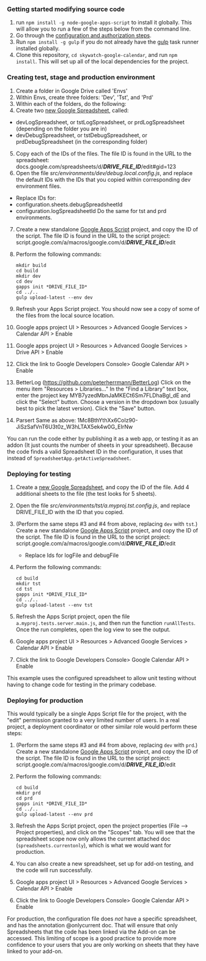 
### Getting started modifying source code

1. run `npm install -g node-google-apps-script` to install it globally. This will allow you to run a few of the steps below from the command line.
2. Go through the [configuration and authorization steps](https://www.npmjs.com/package/node-google-apps-script).
2. Run `npm install -g gulp` if you do not already have the [gulp](http://gulpjs.com/) task runner installed globally.
3. Clone this repository, `cd skywatch-google-calendar`, and run `npm install`. This will set up all of the local dependencies for the project.

### Creating test, stage and production environment

1. Create a folder in Google Drive called 'Envs'
2. Within Envs, create three folders: 'Dev', 'Tst', and 'Prd'
3. Within each of the folders, do the following:
4. Create two [new Google Spreadsheet](https://docs.google.com/spreadsheets/create), called:
- devLogSpreadsheet, or tstLogSpreadsheet, or prdLogSpreadsheet (depending on the folder you are in)
- devDebugSpreadsheet, or tstDebugSpreadsheet, or prdDebugSpreadsheet (in the corresponding folder)
5. Copy each of the IDs of the files. The file ID is found in the URL to the spreadsheet:
docs.google.com/spreadsheets/d/***DRIVE_FILE_ID***/edit#gid=123
6. Open the file *src/environments/dev/debug.local.config.js*, and replace the default IDs with the IDs that you copied within corresponding dev environment files.
- Replace IDs for:
- configuration.sheets.debugSpreadsheetId
- configuration.logSpreadsheetId
Do the same for tst and prd environments.
7. Create a new standalone [Google Apps Script](https://script.google.com) project, and copy the ID of the script. The file ID is found in the URL to the script project:
	script.google.com/a/macros/google.com/d/***DRIVE_FILE_ID***/edit
4. Perform the following commands:

    ```
    mkdir build
    cd build
    mkdir dev
    cd dev
    gapps init *DRIVE_FILE_ID*
    cd ../..
    gulp upload-latest --env dev
    ```

5. Refresh your Apps Script project. You should now see a copy of some of the files from the local source location.
6. Google apps project UI > Resources > Advanced Google Services > Calendar API > Enable
6. Google apps project UI > Resources > Advanced Google Services > Drive API > Enable
7. Click the link to Google Developers Console> Google Calendar API > Enable
8. BetterLog (https://github.com/peterherrmann/BetterLog)
Click on the menu item "Resources > Libraries..."
In the "Find a Library" text box, enter the project key MYB7yzedMbnJaMKECt6Sm7FLDhaBgl_dE and click the "Select" button.
Choose a version in the dropdown box (usually best to pick the latest version).
Click the "Save" button.
9. Parsert
Same as above: 1Mc8BthYthXx6CoIz90-JiSzSafVnT6U3t0z_W3hLTAX5ek4w0G_EIrNw

You can run the code either by publishing it as a web app, or testing it as an addon (It just counts the number of sheets in your spreadsheet). Because the code finds a valid Spreadsheet ID in the configuration, it uses that instead of `SpreadsheetApp.getActiveSpreadsheet`.


### Deploying for testing


1. Create a [new Google Spreadsheet](https://docs.google.com/spreadsheets/create), and copy the ID of the file. Add 4 additional sheets to the file (the test looks for 5 sheets).
2. Open the file *src/environments/tst/a.myproj.tst.config.js*, and replace DRIVE_FILE_ID with the ID that you copied.
3. (Perform the same steps #3 and #4 from above, replacing `dev` with `tst`.) Create a new standalone [Google Apps Script](https://script.google.com) project, and copy the ID of the script. The file ID is found in the URL to the script project:
	script.google.com/a/macros/google.com/d/***DRIVE_FILE_ID***/edit
    - Replace Ids for logFile and debugFile
4. Perform the following commands:

    ```
    cd build
    mkdir tst
    cd tst
    gapps init *DRIVE_FILE_ID*
    cd ../..
    gulp upload-latest --env tst
    ```
5. Refresh the Apps Script project, open the file `a.myproj.tests.server.main.js`, and then run the function `runAllTests`. Once the run completes, open the log view to see the output.
6. Google apps project UI > Resources > Advanced Google Services > Calendar API > Enable
7. Click the link to Google Developers Console> Google Calendar API > Enable

This example uses the configured spreadsheet to allow unit testing without having to change code for testing in the primary codebase.


### Deploying for production
This would typically be a single Apps Script file for the project, with the "edit" permission granted to a very limited number of users. In a real project, a deployment coordinator or other similar role would perform these steps:

1. (Perform the same steps #3 and #4 from above, replacing `dev` with `prd`.) Create a new standalone [Google Apps Script](https://script.google.com) project, and copy the ID of the script. The file ID is found in the URL to the script project:
	script.google.com/a/macros/google.com/d/***DRIVE_FILE_ID***/edit
2. Perform the following commands:

    ```
    cd build
    mkdir prd
    cd prd
    gapps init *DRIVE_FILE_ID*
    cd ../..
    gulp upload-latest --env prd
    ```
3. Refresh the Apps Script project, open the project properties (File --> Project properties), and click on the "Scopes" tab. You will see that the spreadsheet scope now only allows the current attached doc (`spreadsheets.currentonly`), which is what we would want for production.
4. You can also create a new spreadsheet, set up for add-on testing, and the code will run successfully.
5. Google apps project UI > Resources > Advanced Google Services > Calendar API > Enable
6. Click the link to Google Developers Console> Google Calendar API > Enable


For production, the configuration file does *not* have a specific spreadsheet, and has the annotation @onlycurrent doc. That will ensure that only Spreadsheets that the code has been linked via the Add-on can be accessed. This limiting of scope is a good practice to provide more confidence to your users that you are only working on sheets that they have linked to your add-on.

